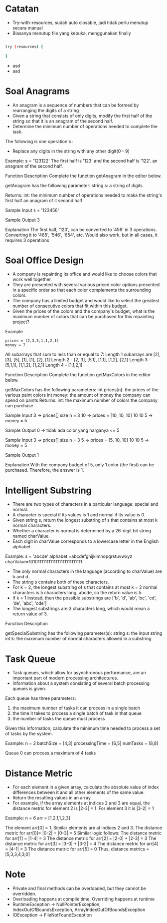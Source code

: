 # Catatan

- Try-with-resources, sudah auto closable, jadi tidak perlu menutup secara manual
- Biasanya menutup file yang kebuka, menggunakan finally
```bash

try (resources) {
  
} 

```
- asd
- asd

# Soal Anagrams

- An anagram is a sequence of numbers that can be formed by rearranging the digits of a string
- Given a string that consists of only digits, modify the first half of the string so that it is an anagram of the second half.
- Determine the minimum number of operations needed to complete the task. 

The following is one operation's :
- Replace any digits in the string with any other digit(0 - 9)

Example:
s = '123122'
The first half is '123' and the second half is '122'. an anagram of the second half.

Function Description
Complete the function getAnagram in the editor below.

getAnagram has the following parameter:
    string s: a string of digits

Returns:
    int: the minimum number of operations needed to maka the string's first half an anagram of it second half

Sample Input
s = '123456'

Sample Output
3

Explanation
The first half, '123', can be converted to '456' in 3 operations.
Converting it to '465', '546', '654', etc. Would also work, but in all cases, it requires 3 operations

# Soal Office Design

- A company is repainting its office and would like to choose colors that work well together.
- They are presented with several various priced color options presented in a specific order so that each color complements the surrounding colors.
- The company has a limited budget and would like to select the greatest number of consecutive colors that fit within this budget.
- Given the prices of the colors and the company's budget, what is the maximum number of colors that can be purchased for this repainting project?

Example
```
prices = [2,3,5,1,1,2,1]
money = 7
```
All subarrays that sum to less than or equal to 7:
Length 1 subarrays are [2], [3], [5], [1], [1], [2], [1]
Length 2 - [2, 3], [5,1], [1,1], [1,2], [2,1]
Length 3 - [5,1,1], [1,1,2], [1,2,1]
Length 4 - [1,1,2,1]

Function Description
Complete the function getMaxColors in the editor below.

getMaxColors has the following parameters:
    int prices[n]: the prices of the various paint colors
    int money: the amount of money the company can spend on paints
Returns:
    int: the maximum number of colors the company can purchase

Sample Input
3       -> prices[] size n = 3
10      -> prices = [10, 10, 10]
10
10
5       -> money = 5

Sample Output
0       -> tidak ada color yang harganya <= 5

Sample Input
3       -> prices[] size n = 3
5       -> prices = [5, 10, 10]
10
10
5       -> money = 5

Sample Output
1       

Explanation
With the company budget of 5, only 1 color (the first) can be purchased.
Therefore, the answer is 1.

# Intelligent Substring

- There are two types of characters in a particular language: special and normal.
- A character is special if its values is 1 and normal if its value is 0.
- Given string s, return the longest substring of s that contains at most k normal characters.
- Whether a character is normal is determined by a 26-digit bit string named charValue.
- Each digit in charValue corresponds to a lowercase letter in the English alphabet.

Example:
s = 'abcde'
alphabet =abcdefghijklmnopqrstuvwxyz
charValue=10101111111111111111111111111

- The only normal characters in the language (according to charValue) are b and d.
- The string s contains both of these characters.
- For k = 2, the longest substring of s that contains at most k = 2 normal characters is 5 characters long, abcde, so the return value is 5.
- If k = 1 instead, then the possible substrings are ['b', 'd', 'ab', 'bc', 'cd', 'de', 'abc', 'cde']
- The longest substrings are 3 characters long, which would mean a return value of 3.

Function Description

getSpecialSubstring has the following parameter(s):
string s: the input string
int k: the maximum number of normal characters allowed in a substring


# Task Queue

- Task queues, which allow for asynchronous performance, are an important part of modern processing architectures.
- Information about a system consisting of several batch processing queues is given.

Each queue has three parameters:
1. the maximum number of tasks it can process in a single batch
2. the time it takes to process a single batch of task in that queue
3. the number of tasks the queue must process

Given this information, calculate the minimum time needed to process a set of tasks by the system.

Example:
n = 2
batchSize = [4,3]
processingTime = [6,5]
numTasks = [8,8]

Queue 0 can process a maximum of 4 tasks

# Distance Metric

- For each element in a given array, calculate the absolute value of index differences between it and all other elements of the same value.
- Return the resulting values in an array.
- For example, if the array elements at indices 2 and 3 are equal, the distance metric for element 2 is |2-3| = 1. For element 3 it is |3-2| = 1

Example:
n = 6
arr = [1,2,1,1,2,3]

The element arr[0] = 1. Similar elements are at indices 2 and 3.
The distance metric for arr[0]= |0-2| + |0-3| = 5
Similar logic follows:
The distance metric for arr[1] = |1-4| = 3
The distance metric for arr[2] = |2-0| + |2-3| = 3 
The distance metric for arr[3] = |3-0| + |3-2| = 4
The distance metric for arr[4] = |4-1| = 3
The distance metric for arr[5] = 0
Thus, distance metrics = [5,3,3,4,3,0]


# Note

- Private and final methods can be overloaded, but they cannot be overridden.
- Overloading happens at compile time, Overriding happens at runtime
- RuntimeException -> NullPointerException, IndexOutOfBoundsException, ArrayIndexOutOfBoundsException
- IOException -> FileNotFoundException
